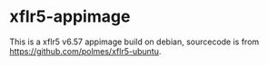 # xflr5-appimage

This is a xflr5 v6.57 appimage build on debian, sourcecode is from https://github.com/polmes/xflr5-ubuntu.
